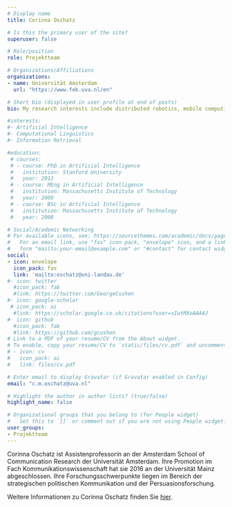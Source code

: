 ```yaml
---
# Display name
title: Corinna Oschatz

# Is this the primary user of the site?
superuser: false

# Role/position
role: Projektteam

# Organizations/Affiliations
organizations:
- name: Universität Amsterdam
  url: "https://www.feb.uva.nl/en"

# Short bio (displayed in user profile at end of posts)
bio: My research interests include distributed robotics, mobile computing and programmable matter.

#interests:
#- Artificial Intelligence
#- Computational Linguistics
#- Information Retrieval

#education:
 # courses:
 # - course: PhD in Artificial Intelligence
 #   institution: Stanford University
 #   year: 2012
 # - course: MEng in Artificial Intelligence
 #   institution: Massachusetts Institute of Technology
 #   year: 2009
 # - course: BSc in Artificial Intelligence
 #   institution: Massachusetts Institute of Technology
 #   year: 2008

# Social/Academic Networking
# For available icons, see: https://sourcethemes.com/academic/docs/page-builder/#icons
#   For an email link, use "fas" icon pack, "envelope" icon, and a link in the
#   form "mailto:your-email@example.com" or "#contact" for contact widget.
social:
- icon: envelope
  icon_pack: fas
  link: 'mailto:oschatz@uni-landau.de'
#- icon: twitter
  #icon_pack: fab
  #link: https://twitter.com/GeorgeCushen
#- icon: google-scholar
 # icon_pack: ai
  #link: https://scholar.google.co.uk/citations?user=sIwtMXoAAAAJ
#- icon: github
  #icon_pack: fab
  #link: https://github.com/gcushen
# Link to a PDF of your resume/CV from the About widget.
# To enable, copy your resume/CV to `static/files/cv.pdf` and uncomment the lines below.
# - icon: cv
#   icon_pack: ai
#   link: files/cv.pdf

# Enter email to display Gravatar (if Gravatar enabled in Config)
email: "c.m.oschatz@uva.nl"

# Highlight the author in author lists? (true/false)
highlight_name: false

# Organizational groups that you belong to (for People widget)
#   Set this to `[]` or comment out if you are not using People widget.
user_groups:
- Projektteam
---
```


Corinna Oschatz ist Assistenprofessorin an der Amsterdam School of Communication Research der Universität Amsterdam. Ihre Promotion im Fach Kommunikationswissenschaft hat sie 2016 an der Universität Mainz abgeschlossen. Ihre Forschungsschwerpunkte liegen im Bereich der strategischen politischen Kommunikation und der Persuasionsforschung.

Weitere Informationen zu Corinna Oschatz finden Sie <a href="https://www.feb.uva.nl/en/profile/o/s/c.m.oschatz/c.m.oschatz.html?origin=FedfLwcOQvudaYuxtk0OMA" target="_blank">hier</a>.


